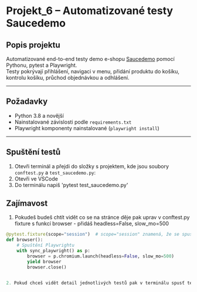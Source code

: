 # Projekt_6 – Automatizované testy Saucedemo

## Popis projektu
Automatizované end-to-end testy demo e-shopu [Saucedemo](https://www.saucedemo.com/) pomocí Pythonu, pytest a Playwright.  
Testy pokrývají přihlášení, navigaci v menu, přidání produktu do košíku, kontrolu košíku, průchod objednávkou a odhlášení.

---

## Požadavky
- Python 3.8 a novější  
- Nainstalované závislosti podle `requirements.txt`  
- Playwright komponenty nainstalované (`playwright install`)

---

## Spuštění testů

1. Otevři terminál a přejdi do složky s projektem, kde jsou soubory `conftest.py` a `test_saucedemo.py`:
2. Otevři ve VSCode
3. Do terminálu napiš 'pytest test_saucedemo.py'

## Zajímavost
1. Pokudeš budeš chtít vidět co se na stránce děje pak uprav v conftest.py fixture s funkcí browser - přidáš headless=False, slow_mo=500

```python
@pytest.fixture(scope="session")  # scope="session" znamená, že se spustí jen jednou pro všechny testy
def browser():
    # Spuštění Playwrightu
    with sync_playwright() as p:
        browser = p.chromium.launch(headless=False, slow_mo=500)
        yield browser
        browser.close()


2. Pokud chceš vidět detail jednotlivých testů pak v terminálu spusť testy pomocí 'pytest -v test_saucedemo.py'
